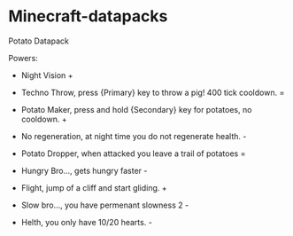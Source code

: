 # Minecraft-datapacks
Potato Datapack

Powers:

- Night Vision +

- Techno Throw, press {Primary} key to throw a pig! 400 tick cooldown. =

- Potato Maker, press and hold {Secondary} key for potatoes, no cooldown. +

- No regeneration, at night time you do not regenerate health. -

- Potato Dropper, when attacked you leave a trail of potatoes =

- Hungry Bro..., gets hungry faster -

- Flight, jump of a cliff and start gliding. +

- Slow bro..., you have permenant slowness 2 -

- Helth, you only have 10/20 hearts. -
